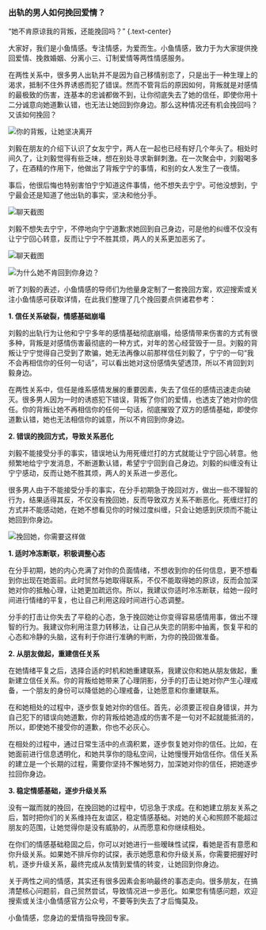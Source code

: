 ### 出轨的男人如何挽回爱情？

“她不肯原谅我的背叛，还能挽回吗？” {.text-center}

大家好，我们是小鱼情感。专注情感，为爱而生。小鱼情感，致力于为大家提供挽回爱情、挽救婚姻、分离小三、订制爱情等两性情感服务。

在两性关系中，很多男人出轨并不是因为自己移情别恋了，只是出于一种生理上的渴求，抵制不住外界诱惑而犯了错误。然而不管背后的原因如何，背叛就是对感情的最极致的伤害，连基本的忠诚都做不到，让你彻底失去了她的信任，即使你用十二分诚意向她道歉认错，也无法让她回到你身边。那么这种情况还有机会挽回吗？又该如何挽回？

![你的背叛，让她坚决离开](/images/articles/a4/a4_3/image1.jpeg "你的背叛，让她坚决离开")

刘毅在朋友的介绍下认识了女友宁宁，两人在一起也已经有好几个年头了。相处时间久了，让刘毅觉得有些乏味，想在别处寻求新鲜刺激。在一次聚会中，刘毅喝多了，在酒精的作用下，他做出了背叛宁宁的事情，和别的女人发生了一夜情。

事后，他很后悔也特别害怕宁宁知道这件事情，他不想失去宁宁。可他没想到，宁宁最会还是知道了他出轨的事实，坚决和他分手。

![聊天截图](/images/articles/a4/a4_3/image2.jpeg "聊天截图")

刘毅不想失去宁宁，不停地向宁宁道歉求她回到自己身边，可是他的纠缠不仅没有让宁宁回心转意，反而让宁宁不胜其烦，两人的关系更加恶劣了。

![聊天截图](/images/articles/a4/a4_3/image3.jpeg "聊天截图")

![为什么她不肯回到你身边？](/images/articles/a4/a4_3/image4.jpeg "为什么她不肯回到你身边？")

听了刘毅的表述，小鱼情感的导师们为他量身定制了一套挽回方案，欢迎搜索或关注小鱼情感可获取详情，在此我们整理了几个挽回要点供诸君参考：

**1. 信任关系破裂，情感基础崩塌**

刘毅的出轨行为让他和宁宁多年的感情基础彻底崩塌，给感情带来伤害的方式有很多种，背叛是对感情伤害最彻底的一种方式，对年的苦心经营毁于一旦。刘毅的背叛让宁宁觉得自己受到了欺骗，她无法再像以前那样信任刘毅了，宁宁的一句“我不会再相信你的任何一句话”，可以看出她对这份感情失望透顶，所以不肯回到刘毅身边。

在两性关系中，信任是维系感情发展的重要因素，失去了信任的感情迅速走向破灭。很多男人因为一时的诱惑犯下错误，背叛了你们的爱情，也透支了她对你的信任。你的背叛让她不再相信你的任何一句话，彻底摧毁了双方的感情基础，即使你道歉认错，她也无法相信你的诚意，所以不肯回到你身边。

**2. 错误的挽回方式，导致关系恶化**

刘毅不能接受分手的事实，错误地认为用死缠烂打的方式就能让宁宁回心转意。他频繁地给宁宁发消息，不断道歉认错，希望宁宁回到自己身边。刘毅的纠缠没有让宁宁感动，反而让她不胜其烦，两人的关系进一步恶化。

很多男人由于不能接受分手的事实，在分手初期急于挽回对方，做出一些不理智的行为，结果适得其反，不仅没有挽回她，反而导致双方关系不断恶化。死缠烂打的方式并不能感动她，在她不想看见你的时候过度纠缠，只会让她感到厌烦而不能让她回到你身边。

![挽回她，你需要这样做](/images/articles/a4/a4_3/image5.jpeg "挽回她，你需要这样做")

**1. 适时冷冻断联，积极调整心态**

在分手初期，她的内心充满了对你的负面情绪，不想收到你的任何信息，更不想看到你出现在她面前。此时贸然与她取得联系，不仅不能取得她的原谅，反而会加深她对你的抵触心理，让她更加疏远你。所以，我建议你适时冷冻断联，给她一段时间进行情绪的平复，也让自己利用这段时间进行心态调整。

分手的打击让你失去了平稳的心态，急于挽回她让你变得容易感情用事，做出不理智的行为。我建议你利用注意力转移法，让自己从失恋的阴影中抽离，恢复平和的心态和冷静的头脑，这有利于你进行准确的判断，为你的挽回做准备。

**2. 从朋友做起，重建信任关系**

在她情绪平复之后，选择合适的时机和她重建联系，我建议你和她从朋友做起，重新建立信任关系。你的背叛给她带来了心理阴影，分手的打击让她对你产生心理戒备，一个朋友的身份可以降低她的心理戒备，让她愿意和你重建联系。

在和她相处的过程中，逐步恢复她对你的信任。首先，必须要正视自身错误，并为自己犯下的错误向她道歉，你的背叛给她造成的伤害不是一句对不起就能抵消的，所以，即使她不接受你的道歉，你也不必灰心。

在相处的过程中，通过日常生活中的点滴积累，逐步恢复她对你的信任。比如，在她面前进行信息透明化，和她共享你的隐私空间，让她慢慢开始信任你。信任关系的建立是一个长期的过程，需要你坚持不懈地努力，加深她对你的信任，把她逐步拉回你身边。

**3. 稳定情感基础，逐步升级关系**

没有一蹴而就的挽回，在挽回她的过程中，切忌急于求成。在和她建立朋友关系之后，暂时把你们的关系维持在友谊区，稳定情感基础。对她的关心和照顾不能超过朋友的范围，让她觉得你是没有威胁的，从而愿意和你继续相处。

在你们的情感基础稳固之后，你可以对她进行一些暧昧性试探，看她是否有意愿和你升级关系。如果她不排斥你的试探，表示她愿意和你升级关系，你需要把握好时机，逐步升级关系，最终完成从友情到爱情的转变，让她回到你身边。

关于两性之间的情感，其实还有很多因素会影响最终的事态走向。很多朋友，在搞清楚核心问题前，自己贸然尝试，导致情况进一步恶化。如果您有情感问题，欢迎搜索或关注小鱼情感官方公众号，不要等到失去了才后悔莫及。

小鱼情感，您身边的爱情指导挽回专家。
